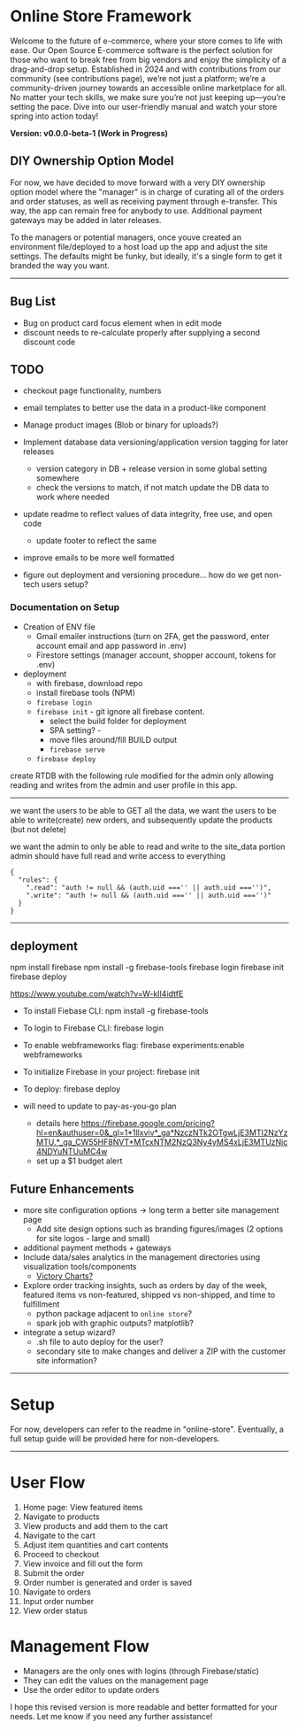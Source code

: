 # Online Store Framework

Welcome to the future of e-commerce, where your store comes to life with ease. Our Open Source E-commerce software is the perfect solution for those who want to break free from big vendors and enjoy the simplicity of a drag-and-drop setup. Established in 2024 and with contributions from our community (see contributions page), we’re not just a platform; we’re a community-driven journey towards an accessible online marketplace for all. No matter your tech skills, we make sure you’re not just keeping up—you’re setting the pace. Dive into our user-friendly manual and watch your store spring into action today!

**Version: v0.0.0-beta-1 (Work in Progress)**

## DIY Ownership Option Model

For now, we have decided to move forward with a very DIY ownership option model where the "manager" is in charge of curating all of the orders and order statuses, as well as receiving payment through e-transfer. This way, the app can remain free for anybody to use. Additional payment gateways may be added in later releases.

To the managers or potential managers, once youve created an environment file/deployed to a host load up the app and adjust the site settings. The defaults might be funky, but ideally, it's a single form to get it branded the way you want.

---

## Bug List

- Bug on product card focus element when in edit mode
- discount needs to re-calculate properly after supplying a second discount code

## TODO

- checkout page functionality, numbers
- email templates to better use the data in a product-like component
- Manage product images (Blob or binary for uploads?)
- Implement database data versioning/application version tagging for later releases
  - version category in DB + release version in some global setting somewhere
  - check the versions to match, if not match update the DB data to work where needed
- update readme to reflect values of data integrity, free use, and open code
  - update footer to reflect the same

- improve emails to be more well formatted

- figure out deployment and versioning procedure... how do we get non-tech users setup?

### Documentation on Setup

- Creation of ENV file
  - Gmail emailer instructions (turn on 2FA, get the password, enter account email and app password in .env)
  - Firestore settings (manager account, shopper account, tokens for .env)
- deployment
  - with firebase, download repo
  - install firebase tools (NPM)
  - `firebase login`
  - `firebase init` - git ignore all firebase content.
    - select the build folder for deployment
    - SPA setting? -
    - move files around/fill BUILD output
    - `firebase serve`
  - `firebase deploy`

create RTDB with the following rule modified for the admin
only allowing reading and writes from the admin and user profile in this app.

---

we want the users to be able to GET all the data,
we want the users to be able to write(create) new orders, and subsequently update the products (but not delete)

we want the admin to only be able to read and write to the site_data portion
admin should have full read and write access to everything

```
{
  "rules": {
    ".read": "auth != null && (auth.uid ==='' || auth.uid ==='')",
    ".write": "auth != null && (auth.uid ==='' || auth.uid ==='')" 
  }
}
```

---

## deployment

npm install firebase
npm install -g firebase-tools
firebase login
firebase init
firebase deploy

<https://www.youtube.com/watch?v=W-kII4idtfE>

- To install Fiebase CLI: npm install -g firebase-tools
- To login to Firebase CLI: firebase login
- To enable webframeworks flag: firebase experiments:enable webframeworks
- To initialize Firebase in your project: firebase init
- To deploy: firebase deploy

- will need to update to pay-as-you-go plan
  - details here <https://firebase.google.com/pricing?hl=en&authuser=0&_gl=1*1llxviv*_ga*NzczNTk2OTgwLjE3MTI2NzYzMTU.*_ga_CW55HF8NVT*MTcxNTM2NzQ3Ny4yMS4xLjE3MTUzNjc4NDYuNTUuMC4w>
  - set up a $1 budget alert

## Future Enhancements

- more site configuration options -> long term a better site management page
  - Add site design options such as branding figures/images (2 options for site logos - large and small)
- additional payment methods + gateways
- Include data/sales analytics in the management directories using visualization tools/components
  - [Victory Charts?](https://www.npmjs.com/package/victory)
- Explore order tracking insights, such as orders by day of the week, featured items vs non-featured, shipped vs non-shipped, and time to fulfillment
  - python package adjacent to `online store`?
  - spark job with graphic outputs? matplotlib?
- integrate a setup wizard?
  - .sh file to auto deploy for the user?
  - secondary site to make changes and deliver a ZIP with the customer site information?

---

# Setup

For now, developers can refer to the readme in "online-store". Eventually, a full setup guide will be provided here for non-developers.

---

# User Flow

1. Home page: View featured items
2. Navigate to products
3. View products and add them to the cart
4. Navigate to the cart
5. Adjust item quantities and cart contents
6. Proceed to checkout
7. View invoice and fill out the form
8. Submit the order
9. Order number is generated and order is saved
10. Navigate to orders
11. Input order number
12. View order status

# Management Flow

- Managers are the only ones with logins (through Firebase/static)
- They can edit the values on the management page
- Use the order editor to update orders

I hope this revised version is more readable and better formatted for your needs. Let me know if you need any further assistance!
